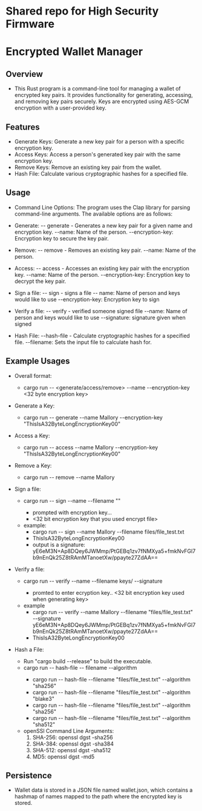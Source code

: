 # Shared repo for High Security Firmware

# Encrypted Wallet Manager

## Overview
- This Rust program is a command-line tool for managing a wallet of encrypted key pairs. It provides functionality for generating, accessing, and removing key pairs securely. Keys are encrypted using AES-GCM encryption with a user-provided key.

## Features
- Generate Keys: Generate a new key pair for a person with a specific encryption key.
- Access Keys: Access a person's generated key pair with the same encryption key.
- Remove Keys: Remove an existing key pair from the wallet.
- Hash File: Calculate various cryptographic hashes for a specified file.

## Usage
- Command Line Options: The program uses the Clap library for parsing command-line arguments. The available options are as follows:

- Generate: -- generate - Generates a new key pair for a given name and encryption key.
    --name: Name of the person.
    --encryption-key: Encryption key to secure the key pair.
- Remove: -- remove - Removes an existing key pair.
    --name: Name of the person.
- Access: -- access - Accesses an existing key pair with the encryption key.
    --name: Name of the person.
    --encryption-key: Encryption key to decrypt the key pair.
    
- Sign a file: -- sign - signs a file
    -- name: Name of person and keys would like to use
    --encryption-key: Encryption key to sign
- Verify a file: -- verify - verified someone signed file
    --name: Name of person and keys would like to use
    --signature: signature given when signed

- Hash File: --hash-file - Calculate cryptographic hashes for a specified file.
    --filename: Sets the input file to calculate hash for.

## Example Usages
- Overall format:
    - cargo run -- <generate/access/remove> --name <name> --encryption-key <32 byte encryption key>
- Generate a Key:
    - cargo run -- generate --name Mallory --encryption-key "ThisIsA32ByteLongEncryptionKey00"
- Access a Key:
    - cargo run -- access --name Mallory --encryption-key "ThisIsA32ByteLongEncryptionKey00"
- Remove a Key:
    - cargo run -- remove --name Mallory

- Sign a file:
    - cargo run -- sign --name <name> --filename "<path to existing file>"
        - prompted with encryption key...
        - <32 bit encryption key that you used encrypt file>
    - example:
        - cargo run -- sign --name Mallory --filename files/file_test.txt
        - ThisIsA32ByteLongEncryptionKey00
        - output is a signature: yE6eM3N+Ap8DQey6JWMmp/PtGEBq1zv7fNMXya5+fmkNvFGl7b9nEnQk25Z8tRAmMTanoetXw/ppayte27ZdAA==
    
- Verify a file:
    - cargo run -- verify --name <name> --filename keys/<file name> --signature <signature given from sign>
        - promted to enter ecryption key.. <32 bit encryption key used when generating key>
    - example
        - cargo run -- verify --name Mallory --filename "files/file_test.txt" --signature yE6eM3N+Ap8DQey6JWMmp/PtGEBq1zv7fNMXya5+fmkNvFGl7b9nEnQk25Z8tRAmMTanoetXw/ppayte27ZdAA==
        - ThisIsA32ByteLongEncryptionKey00

- Hash a File:
    - Run "cargo build --release" to build the executable.
    - cargo run -- hash-file -- filename <filename> --algorithm <algo name>
        - cargo run -- hash-file --filename "files/file_test.txt" --algorithm "sha256"
        - cargo run -- hash-file --filename "files/file_test.txt" --algorithm "blake3"
        - cargo run -- hash-file --filename "files/file_test.txt" --algorithm "sha256"
        - cargo run -- hash-file --filename "files/file_test.txt" --algorithm "sha512"
    - openSSl Command Line Arguments:
        1. SHA-256:  openssl dgst -sha256 <filename>
        2. SHA-384:  openssl dgst -sha384 <filename>
        3. SHA-512:  openssl dgst -sha512 <filename>
        4. MD5:      openssl dgst -md5 <filename>



## Persistence
- Wallet data is stored in a JSON file named wallet.json, which contains a hashmap of names mapped to the path where the encrypted key is stored.
